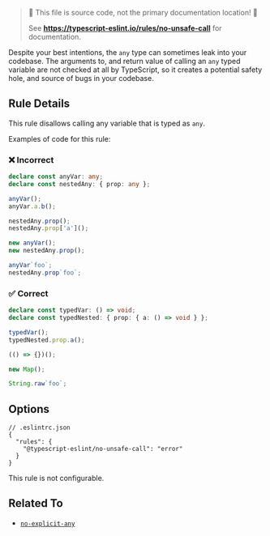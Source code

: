 > 🛑 This file is source code, not the primary documentation location! 🛑
>
> See **https://typescript-eslint.io/rules/no-unsafe-call** for documentation.

Despite your best intentions, the `any` type can sometimes leak into your codebase.
The arguments to, and return value of calling an `any` typed variable are not checked at all by TypeScript, so it creates a potential safety hole, and source of bugs in your codebase.

## Rule Details

This rule disallows calling any variable that is typed as `any`.

Examples of code for this rule:

<!--tabs-->

### ❌ Incorrect

```ts
declare const anyVar: any;
declare const nestedAny: { prop: any };

anyVar();
anyVar.a.b();

nestedAny.prop();
nestedAny.prop['a']();

new anyVar();
new nestedAny.prop();

anyVar`foo`;
nestedAny.prop`foo`;
```

### ✅ Correct

```ts
declare const typedVar: () => void;
declare const typedNested: { prop: { a: () => void } };

typedVar();
typedNested.prop.a();

(() => {})();

new Map();

String.raw`foo`;
```

## Options

```jsonc
// .eslintrc.json
{
  "rules": {
    "@typescript-eslint/no-unsafe-call": "error"
  }
}
```

This rule is not configurable.

## Related To

- [`no-explicit-any`](./no-explicit-any.md)
